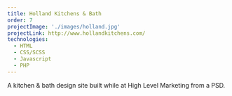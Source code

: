 ```yaml
---
title: Holland Kitchens & Bath
order: 7
projectImage: './images/holland.jpg'
projectLink: http://www.hollandkitchens.com/
technologies:
  - HTML
  - CSS/SCSS
  - Javascript
  - PHP
---
```

A kitchen & bath design site built while at High Level Marketing from a PSD.